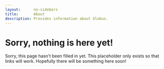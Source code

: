 ```yaml
---
layout:      no-sidebars
title:       About
description: Provides information about Globus.
---
```


# Sorry, nothing is here yet!

Sorry, this page hasn't been filled in yet.  This placeholder only exists so
that links will work.  Hopefully there will be something here soon!

